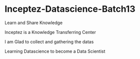 # Inceptez-Datascience-Batch13

Learn and Share Knowledge

Inceptez is a Knowledge Transferring Center 

I am Glad to collect and gathering the datas 

Learning Datascience to become a Data Scientist 



 

 
